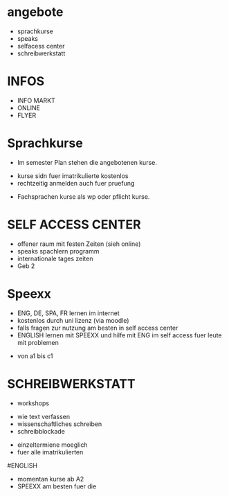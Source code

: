 # angebote

- sprachkurse
- speaks
- selfacess center
- schreibwerkstatt 

# INFOS
- INFO MARKT
- ONLINE
- FLYER

# Sprachkurse
- Im semester Plan stehen die angebotenen kurse.
* kurse sidn fuer imatrikulierte kostenlos
* rechtzeitig anmelden auch fuer pruefung
- Fachsprachen kurse als wp oder pflicht kurse.    

# SELF ACCESS CENTER
- offener raum mit festen Zeiten (sieh online)
- speaks spachlern programm
- internationale tages zeiten
- Geb 2

# Speexx
- ENG, DE, SPA, FR lernen im internet
- kostenlos durch uni lizenz (via moodle)
- falls fragen zur nutzung am besten in self access center
- ENGLISH lernen mit SPEEXX und hilfe mit ENG im self access fuer leute mit problemen
* von a1 bis c1

# SCHREIBWERKSTATT
- workshops
* wie text verfassen
* wissenschaftliches schreiben
* schreibblockade
- einzeltermiene moeglich
- fuer alle imatrikulierten

#ENGLISH
- momentan kurse ab A2
- SPEEXX am besten fuer die